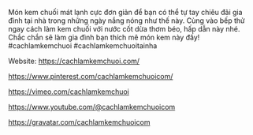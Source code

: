 <p>M&oacute;n kem chuối m&aacute;t lạnh cực đơn giản để bạn c&oacute; thể tự tay chi&ecirc;u đ&atilde;i gia đ&igrave;nh tại nh&agrave; trong những ng&agrave;y nắng n&oacute;ng như thế n&agrave;y. C&ugrave;ng v&agrave;o bếp thử ngay c&aacute;ch l&agrave;m kem chuối với nước cốt dừa thơm b&eacute;o, hấp dẫn n&agrave;y nh&eacute;. Chắc chắn sẽ l&agrave;m gia đ&igrave;nh bạn th&iacute;ch m&ecirc; m&oacute;n kem n&agrave;y đấy! #cachlamkemchuoi #cachlamkemchuoitainha</p>
<p>Website: <a href="https://cachlamkemchuoi.com/">https://cachlamkemchuoi.com/</a></p>
<p><a href="https://www.pinterest.com/cachlamkemchuoicom/">https://www.pinterest.com/cachlamkemchuoicom/</a></p>
<p><a href="https://vimeo.com/cachlamkemchuoi">https://vimeo.com/cachlamkemchuoi</a></p>
<p><a href="https://www.youtube.com/@cachlamkemchuoicom">https://www.youtube.com/@cachlamkemchuoicom</a></p>
<p><a href="https://gravatar.com/cachlamkemchuoicom">https://gravatar.com/cachlamkemchuoicom</a></p>
